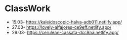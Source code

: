 # ClassWork

+ 15.03- https://kaleidoscopic-halva-adb011.netlify.app/
+ 27.03- https://lovely-alfajores-ce9eff.netlify.app/
+ 28.03- https://cerulean-cassata-dcc9aa.netlify.app/
